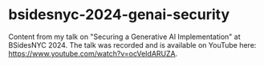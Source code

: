 # bsidesnyc-2024-genai-security
Content from my talk on "Securing a Generative AI Implementation" at BSidesNYC 2024.
The talk was recorded and is available on YouTube here: https://www.youtube.com/watch?v=ocVeIdARUZA.
